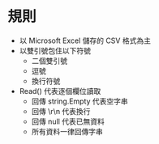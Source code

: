 # 規則

- 以 Microsoft Excel 儲存的 CSV 格式為主
- 以雙引號包住以下符號
    - 二個雙引號
    - 逗號
    - 換行符號
- Read() 代表逐個欄位讀取
    - 回傳 string.Empty 代表空字串
    - 回傳 \r\n 代表換行
    - 回傳 null 代表已無資料
    - 所有資料一律回傳字串
    